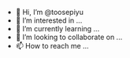 - 👋 Hi, I’m @toosepiyu
- 👀 I’m interested in ...
- 🌱 I’m currently learning ...
- 💞️ I’m looking to collaborate on ...
- 📫 How to reach me ...

<!---
toosepiyu/toosepiyu is a ✨ special ✨ repository because its `README.md` (this file) appears on your GitHub profile.
You can click the Preview link to take a look at your changes.
--->
